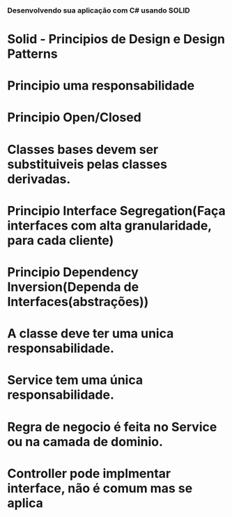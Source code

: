 ### Desenvolvendo sua aplicação com C# usando SOLID

# Solid - Principios de Design e Design Patterns

# Principio uma responsabilidade 
# Principio Open/Closed
# Classes bases devem ser substituiveis pelas classes derivadas. 
# Principio Interface Segregation(Faça interfaces com alta granularidade, para cada cliente)
# Principio Dependency Inversion(Dependa de Interfaces(abstrações))
# A classe deve ter uma unica responsabilidade. 
# Service tem uma única responsabilidade. 
# Regra de negocio é feita no Service ou na camada de dominio. 
# Controller pode implmentar interface, não é comum mas se aplica
